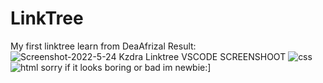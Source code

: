 # LinkTree
My first linktree learn from DeaAfrizal
Result:
![Screenshot-2022-5-24 Kzdra Linktree](https://user-images.githubusercontent.com/92752408/170058394-808938dc-fd45-4386-8682-6801d571aa5d.png)
VSCODE SCREENSHOOT
![css](https://user-images.githubusercontent.com/92752408/170058181-54ebe373-d640-4131-98a4-4fa742caf541.jpg)
![html](https://user-images.githubusercontent.com/92752408/170058189-d685c0a5-d248-4ed9-b567-4486253bc236.jpg)
sorry if it looks boring or bad im newbie:]
